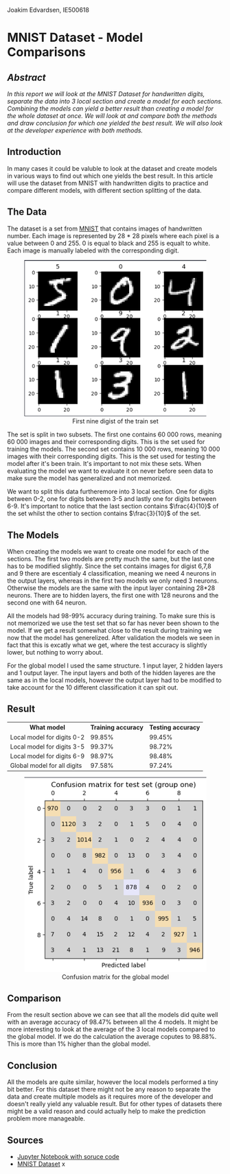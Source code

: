 <!-- Make sure math expressions are renderder correctly when converted to pdf -->
<script type="text/javascript" src="http://cdn.mathjax.org/mathjax/latest/MathJax.js?config=TeX-AMS-MML_HTMLorMML"></script>
<script type="text/x-mathjax-config">
  MathJax.Hub.Config({ tex2jax: {inlineMath: [['$', '$']]}, messageStyle: "none" });
</script>

Joakim Edvardsen, IE500618

# MNIST Dataset - Model Comparisons

## _Abstract_

_In this report we will look at the MNIST Dataset for handwritten digits, separate the data into 3 local section and create a model for each sections. Combining the models can yield a better result than creating a model for the whole dataset at once. We will look at and compare both the methods and draw conclusion for which one yielded the best result. We will also look at the developer experience with both methods._

## Introduction

In many cases it could be valuble to look at the dataset and create models in various ways to find out which one yields the best result. In this article will use the dataset from MNIST with handwritten digits to practice and compare different models, with different section splitting of the data.

## The Data

The dataset is a set from [MNIST](http://yann.lecun.com/exdb/mnist/) that contains images of handwritten number. Each image is represented by 28 \* 28 pixels where each pixel is a value between 0 and 255. 0 is equal to black and 255 is equalt to white. Each image is manually labeled with the corresponding digit.

<figure align="center">
  <img src="img/nine-digits.png" alt="First nine digits of the train set">
  <figcaption>First nine digist of the train set</figcaption>
</figure>

The set is split in two subsets. The first one contains 60 000 rows, meaning 60 000 images and their corresponding digits. This is the set used for training the models. The second set contains 10 000 rows, meaning 10 000 images with their corresponding digits. This is the set used for testing the model after it's been train. It's important to not mix these sets. When evaluating the model we want to evaluate it on never before seen data to make sure the model has generalized and not memorized.

We want to split this data furtheremore into 3 local section. One for digits between 0-2, one for digits between 3-5 and lastly one for digits between 6-9. It's important to notice that the last section contains $\frac{4}{10}$ of the set whilst the other to section contains $\frac{3}{10}$ of the set.

## The Models

When creating the models we want to create one model for each of the sections. The first two models are pretty much the same, but the last one has to be modified slightly. Since the set contains images for digist 6,7,8 and 9 there are escentialy 4 classification, meaning we need 4 neurons in the output layers, whereas in the first two models we only need 3 neurons. Otherwise the models are the same with the input layer containing 28\*28 neurons. There are to hidden layers, the first one with 128 neurons and the second one with 64 neuron.

All the models had 98-99% accuracy during training. To make sure this is not memorized we use the test set that so far has never been shown to the model. If we get a result somewhat close to the result during training we now that the model has generelized. After validation the models we seen in fact that this is excatly what we get, where the test accuracy is slightly lower, but nothing to worry about.

For the global model I used the same structure. 1 input layer, 2 hidden layers and 1 output layer. The input layers and both of the hidden layeres are the same as in the local models, however the output layer had to be modified to take account for the 10 different classification it can spit out.

## Result

<table>
  <tr>
    <th>What model</th>
    <th>Training accuracy</th>
    <th>Testing accuracy</th>
  </tr>
  <tr>
    <td>Local model for digits 0-2</td>
    <td>99.85%</td>
    <td>99.45%</td>
  </tr>
  <tr>
    <td>Local model for digits 3-5</td>
    <td>99.37%</td>
    <td>98.72%</td>
  </td>
  <tr>
    <td>Local model for digits 6-9</td>
    <td>98.97%</td>
    <td>98.48%</td>
  </td>
  <tr>
    <td>Global model for all digits</td>
    <td>97.58%</td>
    <td>97.24%</td>
  </td>
</table>

<figure align="center">
  <img src="img/confusion-matrix-global-model.png" alt="Confusion matrix for the global model">
  <figcaption>Confusion matrix for the global model</figcaption>
</figure>

## Comparison

From the result section above we can see that all the models did quite well with an average accuracy of 98.47% between all the 4 models. It might be more interesting to look at the average of the 3 local models compared to the global model. If we do the calculation the average coputes to 98.88%. This is more than 1% higher than the global model.

## Conclusion

All the models are quite similar, however the local models performed a tiny bit better. For this dataset there might not be any reason to separate the data and create multiple models as it requires more of the developer and doesn't really yield any valuable result. But for other types of datasets there might be a valid reason and could actually help to make the prediction problem more manageable.

## Sources

- [Jupyter Notebook with soruce code](https://github.com/jKm00/machine-learning/blob/main/assignment/assignment-2/assignmend-2.ipynb)
- [MNIST Dataset](http://yann.lecun.com/exdb/mnist/)
  x
